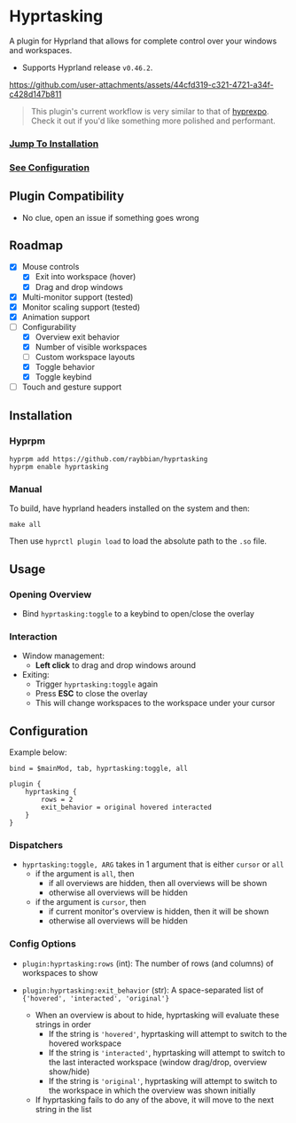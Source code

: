 # Hyprtasking

A plugin for Hyprland that allows for complete control over your windows and workspaces.

- Supports Hyprland release `v0.46.2`. 

https://github.com/user-attachments/assets/44cfd319-c321-4721-a34f-c428d147b811

> This plugin's current workflow is very similar to that of [hyprexpo](https://github.com/hyprwm/hyprland-plugins/tree/main/hyprexpo). Check it out if you'd like something more polished and performant.

### [Jump To Installation](#Installation)

### [See Configuration](#Configuration)

## Plugin Compatibility

- No clue, open an issue if something goes wrong

## Roadmap

- [x] Mouse controls
    - [x] Exit into workspace (hover)
    - [x] Drag and drop windows
- [x] Multi-monitor support (tested)
- [x] Monitor scaling support (tested)
- [x] Animation support
- [ ] Configurability
    - [x] Overview exit behavior
    - [x] Number of visible workspaces
    - [ ] Custom workspace layouts
    - [x] Toggle behavior
    - [x] Toggle keybind
- [ ] Touch and gesture support
    
## Installation

### Hyprpm

```
hyprpm add https://github.com/raybbian/hyprtasking
hyprpm enable hyprtasking
```

### Manual

To build, have hyprland headers installed on the system and then:

```
make all
```

Then use `hyprctl plugin load` to load the absolute path to the `.so` file.

## Usage

### Opening Overview

- Bind `hyprtasking:toggle` to a keybind to open/close the overlay

### Interaction

- Window management:
    - **Left click** to drag and drop windows around
- Exiting:
    - Trigger `hyprtasking:toggle` again
    - Press **ESC** to close the overlay
    - This will change workspaces to the workspace under your cursor

## Configuration

Example below:

```
bind = $mainMod, tab, hyprtasking:toggle, all

plugin {
    hyprtasking {
        rows = 2
        exit_behavior = original hovered interacted
    }
}
```

### Dispatchers

- `hyprtasking:toggle, ARG` takes in 1 argument that is either `cursor` or `all`
    - if the argument is `all`, then
        - if all overviews are hidden, then all overviews will be shown
        - otherwise all overviews will be hidden
    - if the argument is `cursor`, then
        - if current monitor's overview is hidden, then it will be shown
        - otherwise all overviews will be hidden

### Config Options

- `plugin:hyprtasking:rows` (int): The number of rows (and columns) of workspaces to show

- `plugin:hyprtasking:exit_behavior` (str): A space-separated list of `{'hovered', 'interacted', 'original'}`
    - When an overview is about to hide, hyprtasking will evaluate these strings in order
        - If the string is `'hovered'`, hyprtasking will attempt to switch to the hovered workspace
        - If the string is `'interacted'`, hyprtasking will attempt to switch to the last interacted workspace (window drag/drop, overview show/hide)
        - If the string is `'original'`, hyprtasking will attempt to switch to the workspace in which the overview was shown initially
    - If hyprtasking fails to do any of the above, it will move to the next string in the list
